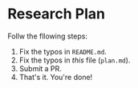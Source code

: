 # Research Plan

Follw the fllowing steps:

1. Fix the typos in `README.md`.
2. Fix the typos in _this_ file (`plan.md`).
3. Submit a PR.
4. That's it. You're done!
